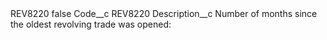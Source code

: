 <?xml version="1.0" encoding="UTF-8"?>
<CustomMetadata xmlns="http://soap.sforce.com/2006/04/metadata" xmlns:xsi="http://www.w3.org/2001/XMLSchema-instance" xmlns:xsd="http://www.w3.org/2001/XMLSchema">
    <label>REV8220</label>
    <protected>false</protected>
    <values>
        <field>Code__c</field>
        <value xsi:type="xsd:string">REV8220</value>
    </values>
    <values>
        <field>Description__c</field>
        <value xsi:type="xsd:string">Number of months since the oldest revolving trade was opened:</value>
    </values>
</CustomMetadata>
